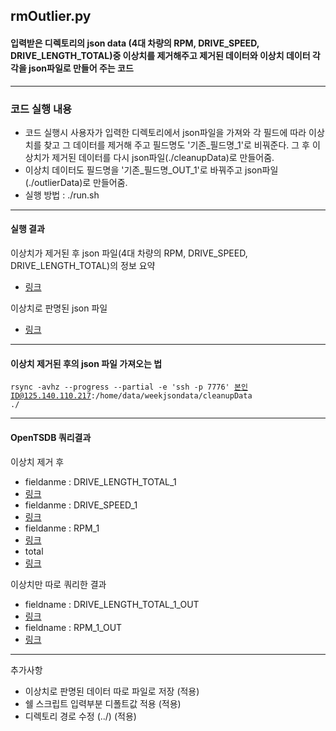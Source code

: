 ## rmOutlier.py

#### 입력받은 디렉토리의 json data (4대 차량의 RPM, DRIVE_SPEED, DRIVE_LENGTH_TOTAL)중 이상치를 제거해주고 제거된 데이터와 이상치 데이터 각각을 json파일로 만들어 주는 코드
----
### 코드 실행 내용
- 코드 실행시 사용자가 입력한 디렉토리에서 json파일을 가져와 각 필드에 따라 이상치를 찾고 그 데이터를 제거해 주고 필드명도 '기존_필드명_1'로 비꿔준다. 그 후 이상치가 제거된 데이터를 다시 json파일(./cleanupData)로 만들어줌.
- 이상치 데이터도 필드명을 '기존_필드명_OUT_1'로 바꿔주고 json파일(./outlierData)로 만들어줌.
- 실행 방법 : ./run.sh

----
#### 실행 결과
이상치가 제거된 후 json 파일(4대 차량의 RPM, DRIVE_SPEED, DRIVE_LENGTH_TOTAL)의 정보 요약
- [링크](./mdfile/logs.txt)

이상치로 판명된 json 파일
- [링크](./mdfile/logs2.txt)

----
#### 이상치 제거된 후의 json 파일 가져오는 법
<code>rsync -avhz --progress --partial -e 'ssh -p 7776' 본인ID@125.140.110.217:/home/data/weekjsondata/cleanupData ./</code>

----
#### OpenTSDB 쿼리결과
이상치 제거 후
- fieldanme : DRIVE_LENGTH_TOTAL_1
- [링크](http://125.140.110.217:54242/#start=2019/06/01-00:00:00&end=2019/06/08-00:00:00&m=none:Elex_data%7Bfieldname=DRIVE_LENGTH_TOTAL_1%7D&o=&yrange=%5B0:%5D&wxh=800x600&style=linespoint)
- fieldanme : DRIVE_SPEED_1
- [링크](http://125.140.110.217:54242/#start=2019/06/01-00:00:00&end=2019/06/08-00:00:00&m=none:Elex_data%7Bfieldname=DRIVE_SPEED_1%7D&o=&yrange=%5B0:%5D&wxh=800x600&style=linespoint)
- fieldanme : RPM_1
- [링크](http://125.140.110.217:54242/#start=2019/06/01-03:10:42&end=2019/06/03-21:00:58&m=none:Elex_data%7Bfieldname=RPM_1%7D&o=&yrange=%5B0:%5D&wxh=800x600&style=linespoint)
- total
- [링크](http://125.140.110.217:54242/#start=2019/06/01-00:00:00&end=2019/06/08-00:00:00&m=none:Elex_data%7Bfieldname=DRIVE_LENGTH_TOTAL_1,fieldname=DRIVE_SPEED_1,fieldname=RPM_1%7D&o=&yrange=%5B0:%5D&wxh=800x600&style=linespoint)

이상치만 따로 쿼리한 결과
- fieldname : DRIVE_LENGTH_TOTAL_1_OUT
- [링크](http://125.140.110.217:54242/#start=2019/06/01-00:00:00&end=2019/06/08-00:00:00&m=none:Elex_data%7Bfieldname=DRIVE_LENGTH_TOTAL_1_OUT%7D&o=&yrange=%5B0:%5D&wxh=800x600&style=linespoint)
- fieldname : RPM_1_OUT
- [링크](http://125.140.110.217:54242/#start=2019/06/01-00:00:00&end=2019/06/08-00:00:00&m=none:Elex_data%7Bfieldname=RPM_1_OUT%7D&o=&yrange=%5B0:%5D&wxh=800x600&style=linespoint)

-----

추가사항 

- 이상치로 판명된 데이터 따로 파일로 저장 (적용)
- 쉘 스크립트 입력부분 디폴트값 적용 (적용)
- 디렉토리 경로 수정 (../) (적용)



